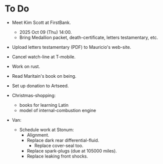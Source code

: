 # To Do

- Meet Kim Scott at FirstBank.
  - 2025 Oct 09 (Thu) 14:00.
  - Bring Medallion packet,
    death-certificate, letters testamentary,
    etc.

- Upload letters testamentary (PDF) to
  Mauricio's web-site.

- Cancel watch-line at T-mobile.
- Work on rust.
- Read Maritain's book on being.
- Set up donation to Artseed.

- Christmas-shopping:
  - books for learning Latin
  - model of internal-combustion engine

- Van:
  - Schedule work at Stonum:
    - Alignment.
    - Replace dark rear differential-fluid.
      - Replace cover-seal too.
    - Replace spark-plugs (due at 105000
      miles).
    - Replace leaking front shocks.

<!-- EOF -->
